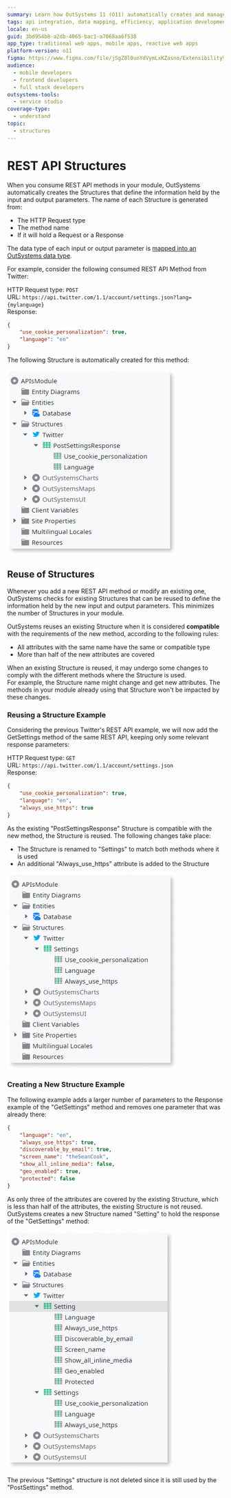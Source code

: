 ```yaml
---
summary: Learn how OutSystems 11 (O11) automatically creates and manages REST API Structures for efficient data handling and reuse.
tags: api integration, data mapping, efficiency, application development, rest services
locale: en-us
guid: 3bd954b8-a2db-4065-bac1-a7068aa6f538
app_type: traditional web apps, mobile apps, reactive web apps
platform-version: o11
figma: https://www.figma.com/file/jSgZ0l0unYdVymLxKZasno/Extensibility%20and%20Integration?node-id=609:335
audience:
  - mobile developers
  - frontend developers
  - full stack developers
outsystems-tools:
  - service studio
coverage-type:
  - understand
topic:
  - structures
---
```


# REST API Structures

When you consume REST API methods in your module, OutSystems automatically creates the Structures that define the information held by the input and output parameters. The name of each Structure is generated from:

* The HTTP Request type
* The method name
* If it will hold a Request or a Response

The data type of each input or output parameter is [mapped into an OutSystems data type](<../../../ref/integration-with-systems/rest-apis/consumed-rest-api/mapping.md>).

For example, consider the following consumed REST API Method from Twitter:

HTTP Request type: `POST`  
URL: `https://api.twitter.com/1.1/account/settings.json?lang={mylanguage}`  
Response:  

```json
{
    "use_cookie_personalization": true,
    "language": "en"
}
```

The following Structure is automatically created for this method:

![Screenshot showing an example of a Structure created by OutSystems when consuming a REST API method](images/ss-rest-consume-structures.png "OutSystems REST API Consumed Structure Example")

## Reuse of Structures

Whenever you add a new REST API method or modify an existing one, OutSystems checks for existing Structures that can be reused to define the information held by the new input and output parameters. This minimizes the number of Structures in your module.

OutSystems reuses an existing Structure when it is considered **compatible** with the requirements of the new method, according to the following rules:

* All attributes with the same name have the same or compatible type
* More than half of the new attributes are covered

When an existing Structure is reused, it may undergo some changes to comply with the different methods where the Structure is used.  
For example, the Structure name might change and get new attributes. The methods in your module already using that Structure won't be impacted by these changes.

### Reusing a Structure Example

Considering the previous Twitter's REST API example, we will now add the GetSettings method of the same REST API, keeping only some relevant response parameters:

HTTP Request type: `GET`  
URL: `https://api.twitter.com/1.1/account/settings.json`  
Response:

```json
{
    "use_cookie_personalization": true,
    "language": "en",
    "always_use_https": true
}
```

As the existing "PostSettingsResponse" Structure is compatible with the new method, the Structure is reused. The following changes take place:

* The Structure is renamed to "Settings" to match both methods where it is used
* An additional "Always_use_https" attribute is added to the Structure

![Screenshot illustrating how OutSystems reuses and updates a Structure for a new REST API method](images/ss-rest-consume-structures-updated.png "OutSystems REST API Reused Structure Example")

### Creating a New Structure Example

The following example adds a larger number of parameters to the Response example of the "GetSettings" method and removes one parameter that was already there:

```json
{
    "language": "en",
    "always_use_https": true,
    "discoverable_by_email": true,
    "screen_name": "theSeanCook",
    "show_all_inline_media": false,   
    "geo_enabled": true,
    "protected": false
}
```

As only three of the attributes are covered by the existing Structure, which is less than half of the attributes, the existing Structure is not reused. OutSystems creates a new Structure named "Setting" to hold the response of the "GetSettings" method:

![Screenshot depicting the creation of a new Structure in OutSystems due to insufficient attribute coverage for reuse](images/ss-rest-consume-structures-updated-2.png "OutSystems REST API New Structure Creation Example")

The previous "Settings" structure is not deleted since it is still used by the "PostSettings" method.

